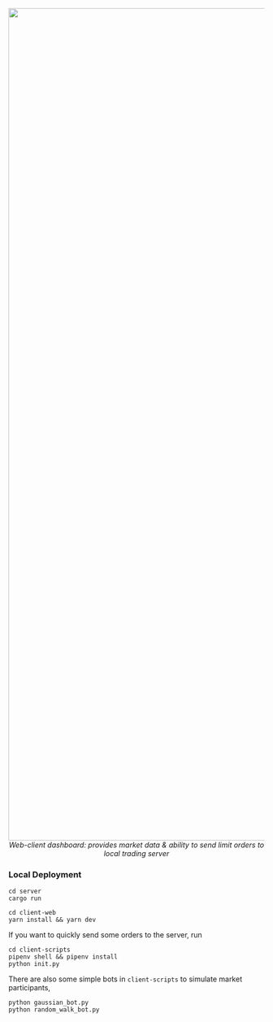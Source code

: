 <p align="center">
  <img width="1638" alt="trading client screenshot" src="https://github.com/christian-spooner/trading-server/assets/93479191/6094faa3-2248-45ce-85fc-149c71664bdb">
  <br>
  <em>Web-client dashboard: provides market data & ability to send limit orders to local trading server</em>
</p>

### Local Deployment
```
cd server
cargo run

cd client-web
yarn install && yarn dev
```

If you want to quickly send some orders to the server, run
```
cd client-scripts
pipenv shell && pipenv install
python init.py
```

There are also some simple bots in `client-scripts` to simulate market participants,
```
python gaussian_bot.py
python random_walk_bot.py
```
